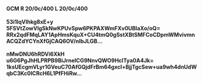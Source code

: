 #### GCM R 20/0c/400 L 20/0c/400
**53i1IqVIhkg8xE+y**<br/>**5FSVtZowVlgSkNwKPUvSpw6PKPAXWmFXv0UBlaXo/oQ=**<br/>**RRx2qdFMqLAY1ApHmsKquX+CU4tmQ0gSstXBtSMFCoCDpmWMvivmnACQZdYCYnXfGjCAQ6OV/nIbJLGB...**<br/><br/>
**nMwDNU6hRDVi6XkH**<br/>**u6G6PgJhHLPRPB9BiJrnelCG9NnvQWO9HclTya0A4Jk=**<br/>**1ksUEcgmVLyr1GVeuC70AfGQjdFrBm64gxcl+BjjTgcSew+ua9wh4dnUdWqbC3Kc0lCRcH6L1PfFHiRw...**